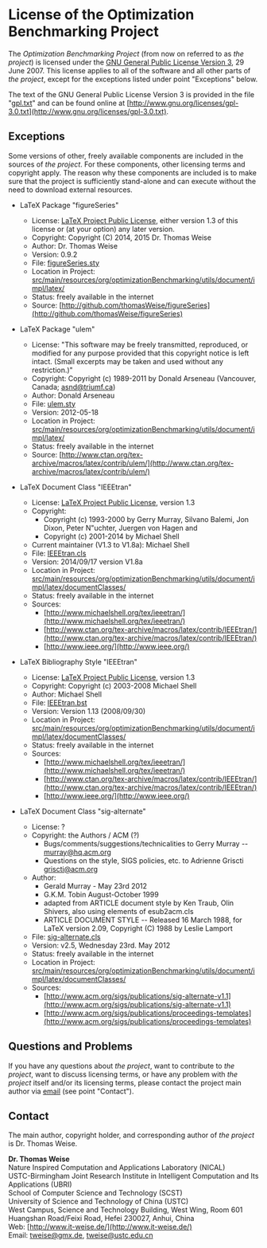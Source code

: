 License of the Optimization Benchmarking Project
================================================

The *Optimization Benchmarking Project* (from now on referred to
as *the project*) is licensed under the
[GNU General Public License Version 3](http://www.gnu.org/licenses/gpl-3.0-standalone.html), 29 June 2007.
This license applies to all of the software and all other parts of
*the project*, except for the exceptions listed under point
"Exceptions" below.

The text of the GNU General Public License Version 3 is provided in the
file "[gpl.txt](http://github.com/optimizationBenchmarking/optimizationBenchmarking/blob/master/gpl.txt)" and can be found online at
[http://www.gnu.org/licenses/gpl-3.0.txt](http://www.gnu.org/licenses/gpl-3.0.txt).

Exceptions
----------
Some versions of other, freely available components are included in the
sources of *the project*. For these components, other licensing terms
and copyright apply. The reason why these components are included is to
make sure that the project is sufficiently stand-alone and can execute
without the need to download external resources. 

* LaTeX Package "figureSeries"
    - License: [LaTeX Project Public License](http://www.latex-project.org/lppl.txt), either version 1.3 of this
      license or (at your option) any later version.
    - Copyright: Copyright (C) 2014, 2015 Dr. Thomas Weise
    - Author: Dr. Thomas Weise
    - Version: 0.9.2
    - File: [figureSeries.sty](http://github.com/optimizationBenchmarking/optimizationBenchmarking/tree/master/src/main/resources/org/optimizationBenchmarking/utils/document/impl/latex/figureSeries.sty)
    - Location in Project: [src/main/resources/org/optimizationBenchmarking/utils/document/impl/latex/](http://github.com/optimizationBenchmarking/optimizationBenchmarking/tree/master/src/main/resources/org/optimizationBenchmarking/utils/document/impl/latex/)
    - Status: freely available in the internet
    - Source: [http://github.com/thomasWeise/figureSeries](http://github.com/thomasWeise/figureSeries)
  
* LaTeX Package "ulem"
   - License: "This software may be freely transmitted, reproduced, or modified for any purpose provided that this copyright notice is left intact. (Small excerpts may be taken and used without any restriction.)"
   - Copyright: Copyright (c) 1989-2011 by Donald Arseneau (Vancouver, Canada; asnd@triumf.ca)
   - Author: Donald Arseneau
   - File: [ulem.sty](http://github.com/optimizationBenchmarking/optimizationBenchmarking/tree/master/src/main/resources/org/optimizationBenchmarking/utils/document/impl/latex/ulem.sty)
   - Version: 2012-05-18
   - Location in Project: [src/main/resources/org/optimizationBenchmarking/utils/document/impl/latex/](http://github.com/optimizationBenchmarking/optimizationBenchmarking/tree/master/src/main/resources/org/optimizationBenchmarking/utils/document/impl/latex/)
   - Status: freely available in the internet
   - Source: [http://www.ctan.org/tex-archive/macros/latex/contrib/ulem/](http://www.ctan.org/tex-archive/macros/latex/contrib/ulem/)

* LaTeX Document Class "IEEEtran"
   - License: [LaTeX Project Public License](http://www.latex-project.org/lppl.txt), version 1.3
   - Copyright:
     + Copyright (c) 1993-2000 by Gerry Murray, Silvano Balemi, Jon Dixon, Peter N"uchter, Juergen von Hagen and
     + Copyright (c) 2001-2014 by Michael Shell
   - Current maintainer (V1.3 to V1.8a): Michael Shell
   - File: [IEEEtran.cls](http://github.com/optimizationBenchmarking/optimizationBenchmarking/tree/master/src/main/resources/org/optimizationBenchmarking/utils/document/impl/latex/documentClasses/IEEEtran.cls)
   - Version: 2014/09/17 version V1.8a
   - Location in Project: [src/main/resources/org/optimizationBenchmarking/utils/document/impl/latex/documentClasses/](http://github.com/optimizationBenchmarking/optimizationBenchmarking/tree/master/src/main/resources/org/optimizationBenchmarking/utils/document/impl/latex/documentClasses/)
   - Status: freely available in the internet
   - Sources:
       + [http://www.michaelshell.org/tex/ieeetran/](http://www.michaelshell.org/tex/ieeetran/)
       + [http://www.ctan.org/tex-archive/macros/latex/contrib/IEEEtran/](http://www.ctan.org/tex-archive/macros/latex/contrib/IEEEtran/)
       + [http://www.ieee.org/](http://www.ieee.org/)
   
* LaTeX Bibliography Style "IEEEtran"
   - License: [LaTeX Project Public License](http://www.latex-project.org/lppl.txt), version 1.3
   - Copyright: Copyright (c) 2003-2008 Michael Shell
   - Author: Michael Shell
   - File: [IEEEtran.bst](http://github.com/optimizationBenchmarking/optimizationBenchmarking/tree/master/src/main/resources/org/optimizationBenchmarking/utils/document/impl/latex/documentClasses/IEEEtran.bst)
   - Version: Version 1.13 (2008/09/30)
   - Location in Project: [src/main/resources/org/optimizationBenchmarking/utils/document/impl/latex/documentClasses/](http://github.com/optimizationBenchmarking/optimizationBenchmarking/tree/master/src/main/resources/org/optimizationBenchmarking/utils/document/impl/latex/documentClasses/)
   - Status: freely available in the internet
   - Sources:
       + [http://www.michaelshell.org/tex/ieeetran/](http://www.michaelshell.org/tex/ieeetran/)
       + [http://www.ctan.org/tex-archive/macros/latex/contrib/IEEEtran/](http://www.ctan.org/tex-archive/macros/latex/contrib/IEEEtran/)
       + [http://www.ieee.org/](http://www.ieee.org/)
 
* LaTeX Document Class "sig-alternate"
    - License: ?
    - Copyright: the Authors / ACM (?)
        + Bugs/comments/suggestions/technicalities to Gerry Murray -- [murray@hq.acm.org](mailto:murray@hq.acm.org)
        + Questions on the style, SIGS policies, etc. to Adrienne Griscti [griscti@acm.org](mailto:griscti@acm.org)
    - Author:
        + Gerald Murray - May 23rd 2012
        + G.K.M. Tobin August-October 1999
        + adapted from ARTICLE document style by Ken Traub, Olin Shivers, also using elements of esub2acm.cls
        + ARTICLE DOCUMENT STYLE -- Released 16 March 1988, for LaTeX version 2.09, Copyright (C) 1988 by Leslie Lamport
    - File: [sig-alternate.cls](http://github.com/optimizationBenchmarking/optimizationBenchmarking/tree/master/src/main/resources/org/optimizationBenchmarking/utils/document/impl/latex/documentClasses/sig-alternate.cls)
    - Version: v2.5, Wednesday 23rd. May 2012
    - Status: freely available in the internet
    - Location in Project: [src/main/resources/org/optimizationBenchmarking/utils/document/impl/latex/documentClasses/](http://github.com/optimizationBenchmarking/optimizationBenchmarking/tree/master/src/main/resources/org/optimizationBenchmarking/utils/document/impl/latex/documentClasses/)   
    - Sources:
        + [http://www.acm.org/sigs/publications/sig-alternate-v1.1](http://www.acm.org/sigs/publications/sig-alternate-v1.1)
        + [http://www.acm.org/sigs/publications/proceedings-templates](http://www.acm.org/sigs/publications/proceedings-templates)
 
Questions and Problems
----------------------
If you have any questions about *the project*, want to contribute
to *the project*, want to discuss licensing terms, or have any
problem with *the project* itself and/or its licensing terms,
please contact the project main author via
[email](mailto:tweise@ustc.edu.cn) (see point "Contact").  

Contact
-------
The main author, copyright holder, and corresponding author of
*the project* is Dr. Thomas Weise.

**Dr. Thomas Weise**  
Nature Inspired Computation and Applications Laboratory (NICAL)  
USTC-Birmingham Joint Research Institute in Intelligent Computation and Its Applications (UBRI)  
School of Computer Science and Technology (SCST)  
University of Science and Technology of China (USTC)  
West Campus, Science and Technology Building, West Wing, Room 601  
Huangshan Road/Feixi Road, Hefei 230027, Anhui, China  
Web:    [http://www.it-weise.de/](http://www.it-weise.de/)  
Email:  [tweise@gmx.de](mailto:tweise@gmx.de), [tweise@ustc.edu.cn](mailto:tweise@ustc.edu.cn)